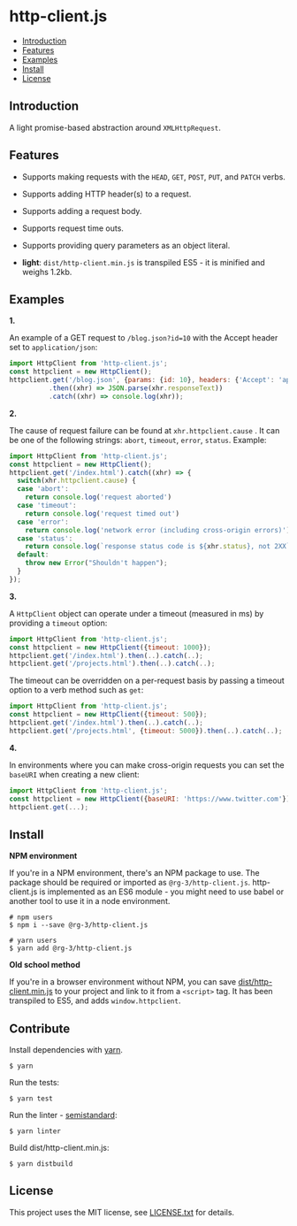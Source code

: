 # http-client.js

* <a href='#introduction'>Introduction</a>
* <a href='#features'>Features</a>
* <a href='#examples'>Examples</a>
* <a href='#install'>Install</a>
* <a href='#license'>License</a>

## <a id='introduction'>Introduction</a>

A light promise-based abstraction around `XMLHttpRequest`.  

## <a id='features'>Features</a>

* Supports making requests with the `HEAD`, `GET`, `POST`, `PUT`,  and `PATCH` verbs.

* Supports adding HTTP header(s) to a request.

* Supports adding a request body.

* Supports request time outs.

* Supports providing query parameters as an object literal.

* **light**: `dist/http-client.min.js` is transpiled ES5 - it is minified and weighs 1.2kb.   

## <a id='examples'>Examples</a>

**1.**

An example of a GET request to `/blog.json?id=10` with the Accept header 
set to `application/json`:

```javascript
import HttpClient from 'http-client.js';
const httpclient = new HttpClient();
httpclient.get('/blog.json', {params: {id: 10}, headers: {'Accept': 'application/json'}})
          .then((xhr) => JSON.parse(xhr.responseText))
          .catch((xhr) => console.log(xhr));
```

**2.**

The cause of request failure can be found at `xhr.httpclient.cause` . It
can be one of the following strings: `abort`, `timeout`, `error`, `status`. Example:

```javascript
import HttpClient from 'http-client.js';
const httpclient = new HttpClient();
httpclient.get('/index.html').catch((xhr) => {
  switch(xhr.httpclient.cause) {
  case 'abort':
    return console.log('request aborted')
  case 'timeout':
    return console.log('request timed out')
  case 'error':
    return console.log('network error (including cross-origin errors)')
  case 'status':
    return console.log(`response status code is ${xhr.status}, not 2XX`)
  default:
    throw new Error("Shouldn't happen");
  }
});
```

**3.**

A `HttpClient` object can operate under a timeout (measured in ms)
by providing a `timeout` option:

```javascript
import HttpClient from 'http-client.js';
const httpclient = new HttpClient({timeout: 1000});
httpclient.get('/index.html').then(..).catch(..);
httpclient.get('/projects.html').then(..).catch(..);
```

The timeout can be overridden on a per-request basis by passing a
timeout option to a verb method such as `get`:

```javascript
import HttpClient from 'http-client.js';
const httpclient = new HttpClient({timeout: 500});
httpclient.get('/index.html').then(..).catch(..);
httpclient.get('/projects.html', {timeout: 5000}).then(..).catch(..);
```

**4.**

In environments where you can make cross-origin requests you can set 
the `baseURI` when creating a new client:

```javascript
import HttpClient from 'http-client.js';
const httpclient = new HttpClient({baseURI: 'https://www.twitter.com'});
httpclient.get(...);
```

## <a id='install'>Install</a>

__NPM environment__

If you're in a NPM environment, there's an NPM package to use. The package should be required 
or imported as `@rg-3/http-client.js`. http-client.js is implemented as an ES6 module - you might 
need to use babel or another tool to use it in a node environment.

    # npm users
    $ npm i --save @rg-3/http-client.js

    # yarn users
    $ yarn add @rg-3/http-client.js

__Old school method__

If you're in a browser environment without NPM, you can save [dist/http-client.min.js](https://github.com/rg-3/http-client.js/blob/master/dist/http-client.min.js) 
to your project and link to it from a `<script>` tag. It has been transpiled to ES5, 
and adds `window.httpclient`.

## Contribute

Install dependencies with [yarn](https://yarnpkg.com).

    $ yarn

Run the tests:

    $ yarn test

Run the linter - [semistandard](https://github.com/standard/semistandard):

    $ yarn linter

Build dist/http-client.min.js:

    $ yarn distbuild

## <a id='license'>License</a>

This project uses the MIT license, see [LICENSE.txt](./LICENSE.txt) for details.
